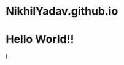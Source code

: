 # NikhilYadav.github.io

<!DOCTYPE html>
<html lang="en">
<head>
    <meta charset="UTF-8">
    <meta name="viewport" content="width=device-width, initial-scale=1.0">
    <title>Nikhil Yadav</title>
</head>
<body>
    <h1>Hello World!!</h1>
</body>
</html>l
